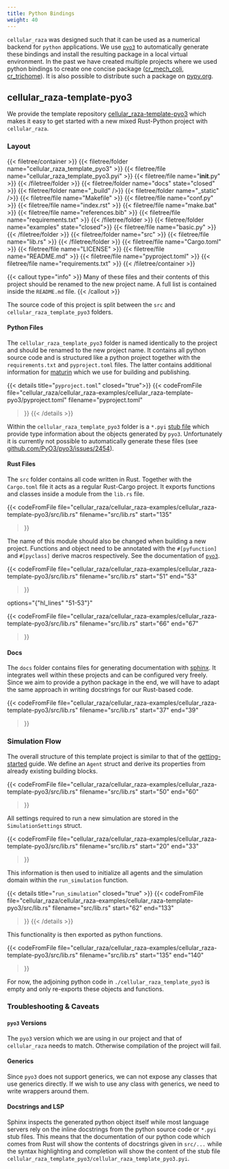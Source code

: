 ```yaml
---
title: Python Bindings
weight: 40
---
```


`cellular_raza` was designed such that it can be used as a numerical backend for `python`
applications.
We use [`pyo3`](https://pyo3.rs/) to automatically generate these bindings and install the
resulting package in a local virtual environment.
In the past we have created multiple projects where we used python bindings to create one concise
package ([cr_mech_coli](https://github.com/jonaspleyer/cr_mech_coli/),
[cr_trichome](https://github.com/jonaspleyer/cr_trichome)).
It is also possible to distribute such a package on [pypy.org](https://pypi.org/).

## cellular_raza-template-pyo3

We provide the template repository
[cellular_raza-template-pyo3](https://github.com/jonaspleyer/cellular_raza-template-pyo3) which
makes it easy to get started with a new mixed Rust-Python project with `cellular_raza`.

### Layout

{{< filetree/container >}}
    {{< filetree/folder name="cellular_raza_template_pyo3" >}}
        {{< filetree/file name="cellular_raza_template_pyo3.pyi" >}}
        {{< filetree/file name="__init__.py" >}}
    {{< /filetree/folder >}}
    {{< filetree/folder name="docs" state="closed" >}}
        {{< filetree/folder name="_build" />}}
        {{< filetree/folder name="_static" />}}
        {{< filetree/file name="Makefile" >}}
        {{< filetree/file name="conf.py" >}}
        {{< filetree/file name="index.rst" >}}
        {{< filetree/file name="make.bat" >}}
        {{< filetree/file name="references.bib" >}}
        {{< filetree/file name="requirements.txt" >}}
    {{< /filetree/folder >}}
    {{< filetree/folder name="examples" state="closed">}}
        {{< filetree/file name="basic.py" >}}
    {{< /filetree/folder >}}
    {{< filetree/folder name="src" >}}
        {{< filetree/file name="lib.rs" >}}
    {{< /filetree/folder >}}
    {{< filetree/file name="Cargo.toml" >}}
    {{< filetree/file name="LICENSE" >}}
    {{< filetree/file name="README.md" >}}
    {{< filetree/file name="pyproject.toml" >}}
    {{< filetree/file name="requirements.txt" >}}
{{< /filetree/container >}}

{{< callout type="info" >}}
Many of these files and their contents of this project should be renamed to the new project name.
A full list is contained inside the `README.md` file.
{{< /callout >}}

The source code of this project is split between the `src` and `cellular_raza_template_pyo3`
folders.

#### Python Files

The `cellular_raza_template_pyo3` folder is named identically to the project and should be renamed
to the new project name.
It contains all python source code and is structured like a python project together with the
`requirements.txt` and `pyproject.toml` files.
The latter contains additional information for [maturin](https://github.com/PyO3/maturin) which we
use for building and publishing.

{{< details title="`pyproject.toml`" closed="true">}}
{{< codeFromFile
    file="cellular_raza/cellular_raza-examples/cellular_raza-template-pyo3/pyproject.toml"
    filename="pyproject.toml"
>}}
{{< /details >}}

Within the `cellular_raza_template_pyo3` folder is a `*.pyi`
[stub file](https://typing.readthedocs.io/en/latest/spec/distributing.html#stub-files) which
provide type information about the objects generated by `pyo3`.
Unfortunately it is currently not possible to automatically generate these files (see
[github.com/PyO3/pyo3/issues/2454](https://github.com/PyO3/pyo3/issues/2454)).

#### Rust Files

The `src` folder contains all code written in Rust.
Together with the `Cargo.toml` file it acts as a regular Rust-Cargo project.
It exports functions and classes inside a module from the `lib.rs` file.

{{< codeFromFile
    file="cellular_raza/cellular_raza-examples/cellular_raza-template-pyo3/src/lib.rs"
    filename="src/lib.rs"
    start="135"
>}}

The name of this module should also be changed when building a new project.
Functions and object need to be annotated with the `#[pyfunction]` and `#[pyclass]` derive macros
respectively.
See the documentation of [`pyo3`](https://pyo3.rs/).

{{< codeFromFile
    file="cellular_raza/cellular_raza-examples/cellular_raza-template-pyo3/src/lib.rs"
    filename="src/lib.rs"
    start="51"
    end="53"
>}}

options="{\"hl_lines\" \"51-53\"}"

{{< codeFromFile
    file="cellular_raza/cellular_raza-examples/cellular_raza-template-pyo3/src/lib.rs"
    filename="src/lib.rs"
    start="66"
    end="67"
>}}

#### Docs

The `docs` folder contains files for generating documentation with
[sphinx](https://www.sphinx-doc.org/en/master/).
It integrates well within these projects and can be configured very freely.
Since we aim to provide a python package in the end, we will have to adapt the same approach in
writing docstrings for our Rust-based code.

{{< codeFromFile
    file="cellular_raza/cellular_raza-examples/cellular_raza-template-pyo3/src/lib.rs"
    filename="src/lib.rs"
    start="37"
    end="39"
>}}

### Simulation Flow

The overall structure of this template project is similar to that of the
[getting-started](/guides/getting-started) guide.
We define an `Agent` struct and derive its properties from already existing building blocks.

{{< codeFromFile
    file="cellular_raza/cellular_raza-examples/cellular_raza-template-pyo3/src/lib.rs"
    filename="src/lib.rs"
    start="50"
    end="60"
>}}

All settings required to run a new simulation are stored in the `SimulationSettings` struct.

{{< codeFromFile
    file="cellular_raza/cellular_raza-examples/cellular_raza-template-pyo3/src/lib.rs"
    filename="src/lib.rs"
    start="20"
    end="33"
>}}

This information is then used to initialize all agents and the simulation domain within the
`run_simulation` function.

{{< details title="`run_simulation`" closed="true" >}}
{{< codeFromFile
    file="cellular_raza/cellular_raza-examples/cellular_raza-template-pyo3/src/lib.rs"
    filename="src/lib.rs"
    start="62"
    end="133"
>}}
{{< /details >}}

This functionality is then exported as python functions.

{{< codeFromFile
    file="cellular_raza/cellular_raza-examples/cellular_raza-template-pyo3/src/lib.rs"
    filename="src/lib.rs"
    start="135"
    end="140"
>}}

For now, the adjoining python code in `./cellular_raza_template_pyo3` is empty and only re-exports
these objects and functions.

### Troubleshooting & Caveats
#### `pyo3` Versions
The `pyo3` version which we are using in our project and that of `cellular_raza` needs to match.
Otherwise compilation of the project will fail.

#### Generics

Since `pyo3` does not support generics, we can not expose any classes that use generics directly.
If we wish to use any class with generics, we need to write wrappers around them.

#### Docstrings and LSP

Sphinx inspects the generated python object itself while most language servers rely on the inline
docstrings from the python source code or `*.pyi` stub files.
This means that the documentation of our python code which comes from Rust will show the contents
of docstrings given in `src/...` while the syntax highlighting and completion will show the
content of the stub file `cellular_raza_template_pyo3/cellular_raza_template_pyo3.pyi`.

